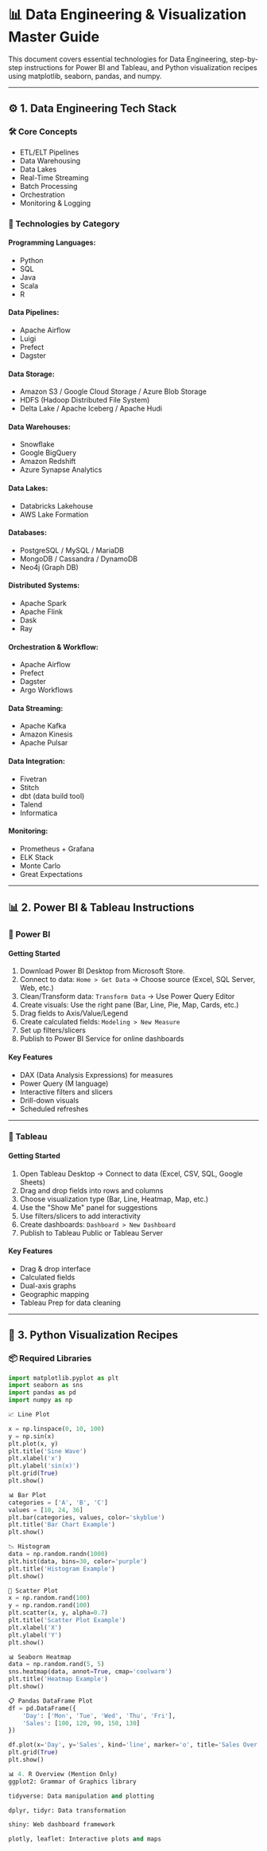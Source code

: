 # 📊 Data Engineering & Visualization Master Guide

This document covers essential technologies for Data Engineering, step-by-step instructions for Power BI and Tableau, and Python visualization recipes using matplotlib, seaborn, pandas, and numpy.

---

## ⚙️ 1. Data Engineering Tech Stack

### 🛠️ Core Concepts
- ETL/ELT Pipelines
- Data Warehousing
- Data Lakes
- Real-Time Streaming
- Batch Processing
- Orchestration
- Monitoring & Logging

### 🧱 Technologies by Category

#### Programming Languages:
- Python
- SQL
- Java
- Scala
- R

#### Data Pipelines:
- Apache Airflow
- Luigi
- Prefect
- Dagster

#### Data Storage:
- Amazon S3 / Google Cloud Storage / Azure Blob Storage
- HDFS (Hadoop Distributed File System)
- Delta Lake / Apache Iceberg / Apache Hudi

#### Data Warehouses:
- Snowflake
- Google BigQuery
- Amazon Redshift
- Azure Synapse Analytics

#### Data Lakes:
- Databricks Lakehouse
- AWS Lake Formation

#### Databases:
- PostgreSQL / MySQL / MariaDB
- MongoDB / Cassandra / DynamoDB
- Neo4j (Graph DB)

#### Distributed Systems:
- Apache Spark
- Apache Flink
- Dask
- Ray

#### Orchestration & Workflow:
- Apache Airflow
- Prefect
- Dagster
- Argo Workflows

#### Data Streaming:
- Apache Kafka
- Amazon Kinesis
- Apache Pulsar

#### Data Integration:
- Fivetran
- Stitch
- dbt (data build tool)
- Talend
- Informatica

#### Monitoring:
- Prometheus + Grafana
- ELK Stack
- Monte Carlo
- Great Expectations

---

## 📊 2. Power BI & Tableau Instructions

### 🧩 Power BI

#### Getting Started
1. Download Power BI Desktop from Microsoft Store.
2. Connect to data: `Home > Get Data` → Choose source (Excel, SQL Server, Web, etc.)
3. Clean/Transform data: `Transform Data` → Use Power Query Editor
4. Create visuals: Use the right pane (Bar, Line, Pie, Map, Cards, etc.)
5. Drag fields to Axis/Value/Legend
6. Create calculated fields: `Modeling > New Measure`
7. Set up filters/slicers
8. Publish to Power BI Service for online dashboards

#### Key Features
- DAX (Data Analysis Expressions) for measures
- Power Query (M language)
- Interactive filters and slicers
- Drill-down visuals
- Scheduled refreshes

---

### 🧭 Tableau

#### Getting Started
1. Open Tableau Desktop → Connect to data (Excel, CSV, SQL, Google Sheets)
2. Drag and drop fields into rows and columns
3. Choose visualization type (Bar, Line, Heatmap, Map, etc.)
4. Use the "Show Me" panel for suggestions
5. Use filters/slicers to add interactivity
6. Create dashboards: `Dashboard > New Dashboard`
7. Publish to Tableau Public or Tableau Server

#### Key Features
- Drag & drop interface
- Calculated fields
- Dual-axis graphs
- Geographic mapping
- Tableau Prep for data cleaning

---

## 🐍 3. Python Visualization Recipes

### 📦 Required Libraries

```python
import matplotlib.pyplot as plt
import seaborn as sns
import pandas as pd
import numpy as np

📈 Line Plot

x = np.linspace(0, 10, 100)
y = np.sin(x)
plt.plot(x, y)
plt.title('Sine Wave')
plt.xlabel('x')
plt.ylabel('sin(x)')
plt.grid(True)
plt.show()

📊 Bar Plot
categories = ['A', 'B', 'C']
values = [10, 24, 36]
plt.bar(categories, values, color='skyblue')
plt.title('Bar Chart Example')
plt.show()

📉 Histogram
data = np.random.randn(1000)
plt.hist(data, bins=30, color='purple')
plt.title('Histogram Example')
plt.show()

🔵 Scatter Plot
x = np.random.rand(100)
y = np.random.rand(100)
plt.scatter(x, y, alpha=0.7)
plt.title('Scatter Plot Example')
plt.xlabel('X')
plt.ylabel('Y')
plt.show()

📊 Seaborn Heatmap
data = np.random.rand(5, 5)
sns.heatmap(data, annot=True, cmap='coolwarm')
plt.title('Heatmap Example')
plt.show()

📋 Pandas DataFrame Plot
df = pd.DataFrame({
    'Day': ['Mon', 'Tue', 'Wed', 'Thu', 'Fri'],
    'Sales': [100, 120, 90, 150, 130]
})

df.plot(x='Day', y='Sales', kind='line', marker='o', title='Sales Over Week')
plt.grid(True)
plt.show()

📊 4. R Overview (Mention Only)
ggplot2: Grammar of Graphics library

tidyverse: Data manipulation and plotting

dplyr, tidyr: Data transformation

shiny: Web dashboard framework

plotly, leaflet: Interactive plots and maps